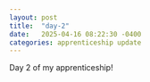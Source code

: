 ```yaml
---
layout: post
title:  "day-2"
date:   2025-04-16 08:22:30 -0400
categories: apprenticeship update
---
```

Day 2 of my apprenticeship!
